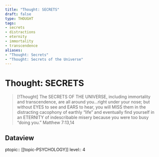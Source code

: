 ```yaml
---
title: "Thought: SECRETS"
draft: false
type: THOUGHT
tags:
- secrets
- distractions
- eternity
- immortality
- transcendence
aliases:
- "Thought: Secrets"
- "Thought: Secrets of the Universe"
---
```

# Thought: SECRETS
> [!Thought]
> The SECRETS OF THE UNIVERSE, including immortality and transcendence, are all around you…right under your nose; but without EYES to see and EARS to hear, you will MISS them in the distracting cacophony of earthly “life” and eventually find yourself in an ETERNITY of indescribable misery because you were too busy “doing you.”
> Matthew 7:13,14

## Dataview
ptopic:: [[topic-PSYCHOLOGY]]
level:: 4
